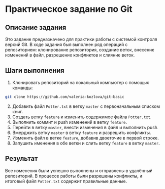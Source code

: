 # Практическое задание по Git

## Описание задания

Это задание предназначено для практики работы с системой контроля версий Git. 
В ходе задания был выполнен ряд операций с репозиторием: клонирование репозитория, создание веток, внесение изменений в файл, разрешение конфликтов и слияние веток.

## Шаги выполнения

1. Клонировать репозиторий на локальный компьютер с помощью команды: 
```bash
git clone https://github.com/valeria-kozlova/git-basic
```
2. Добавить файл `Potter.txt` в ветку `master` с первоначальным списком книг.
3. Создать ветку `feature` и изменить содержимое файла `Potter.txt`.
4. Выполнить коммит и push изменений в ветку `feature`.
5. Перейти в ветку `master`, внести изменения в файл и выполнить push.
6. Вмерджить ветку `master` в ветку `feature` и разрешить конфликты.
7. Изменить файл в ветке `feature`, добавив двоеточие в первой строке.
8. Запушить именения в обе ветки и слить ветку `feature` в ветку `master`.

## Результат

Все изменения были успешно выполнены и отправлены в удалённый репозиторий. В процессе работы были разрешены конфликты, и итоговый файл `Potter.txt` содержит правильные данные.

